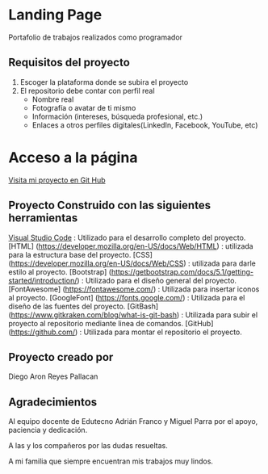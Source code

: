# Landing Page
Portafolio de trabajos realizados como programador

## Requisitos del proyecto
1. Escoger la plataforma donde se subira el proyecto
2. El repositorio debe contar con perfil real
    - Nombre real
    - Fotografía o avatar de ti mismo
    - Información (intereses, búsqueda profesional, etc.)
    - Enlaces a otros perfiles digitales(LinkedIn, Facebook, YouTube, etc)

# Acceso a la página

<a href="https://diegoreyesdev.github.io/landing/" target="_blank">Visita mi proyecto en Git Hub</a>
<br>

## Proyecto Construido con las siguientes herramientas
    
[Visual Studio Code](https://code.visualstudio.com/)                          : Utilizado para el desarrollo completo del proyecto.
[HTML] (https://developer.mozilla.org/en-US/docs/Web/HTML)                    : utilizada para la estructura base del proyecto.
[CSS] (https://developer.mozilla.org/en-US/docs/Web/CSS)                      : utilizada para darle estilo al proyecto.
[Bootstrap] (https://getbootstrap.com/docs/5.1/getting-started/introduction/) : Utilizado para el diseño general del proyecto.
[FontAwesome] (https://fontawesome.com/)                                      : Utilizada para insertar iconos al proyecto.
[GoogleFont] (https://fonts.google.com/)                                      : Utilizada para el diseño de las fuentes del proyecto. 
[GitBash] (https://www.gitkraken.com/blog/what-is-git-bash)                   : Utilizada para subir el proyecto al repositorio mediante linea de comandos.
[GitHub] (https://github.com/)                                                : Utilizada para montar el repositorio el proyecto.


## Proyecto creado por
Diego Aron Reyes Pallacan

## Agradecimientos
Al equipo docente de Edutecno Adrián Franco y Miguel Parra por el apoyo, paciencia y dedicación.

A las y los compañeros por las dudas resueltas.

A mi familia que siempre encuentran mis trabajos muy lindos.
